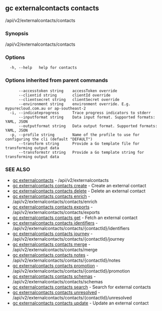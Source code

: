 ## gc externalcontacts contacts

/api/v2/externalcontacts/contacts

### Synopsis

/api/v2/externalcontacts/contacts

### Options

```
  -h, --help   help for contacts
```

### Options inherited from parent commands

```
      --accesstoken string    accessToken override
      --clientid string       clientId override
      --clientsecret string   clientSecret override
      --environment string    environment override. E.g. mypurecloud.com.au or ap-southeast-2
  -i, --indicateprogress      Trace progress indicators to stderr
      --inputformat string    Data input format. Supported formats: YAML, JSON
      --outputformat string   Data output format. Supported formats: YAML, JSON
  -p, --profile string        Name of the profile to use for configuring the cli (default "DEFAULT")
      --transform string      Provide a Go template file for transforming output data
      --transformstr string   Provide a Go template string for transforming output data
```

### SEE ALSO

* [gc externalcontacts](gc_externalcontacts.html)	 - /api/v2/externalcontacts
* [gc externalcontacts contacts create](gc_externalcontacts_contacts_create.html)	 - Create an external contact
* [gc externalcontacts contacts delete](gc_externalcontacts_contacts_delete.html)	 - Delete an external contact
* [gc externalcontacts contacts enrich](gc_externalcontacts_contacts_enrich.html)	 - /api/v2/externalcontacts/contacts/enrich
* [gc externalcontacts contacts exports](gc_externalcontacts_contacts_exports.html)	 - /api/v2/externalcontacts/contacts/exports
* [gc externalcontacts contacts get](gc_externalcontacts_contacts_get.html)	 - Fetch an external contact
* [gc externalcontacts contacts identifiers](gc_externalcontacts_contacts_identifiers.html)	 - /api/v2/externalcontacts/contacts/{contactId}/identifiers
* [gc externalcontacts contacts journey](gc_externalcontacts_contacts_journey.html)	 - /api/v2/externalcontacts/contacts/{contactId}/journey
* [gc externalcontacts contacts merge](gc_externalcontacts_contacts_merge.html)	 - /api/v2/externalcontacts/contacts/merge
* [gc externalcontacts contacts notes](gc_externalcontacts_contacts_notes.html)	 - /api/v2/externalcontacts/contacts/{contactId}/notes
* [gc externalcontacts contacts promotion](gc_externalcontacts_contacts_promotion.html)	 - /api/v2/externalcontacts/contacts/{contactId}/promotion
* [gc externalcontacts contacts schemas](gc_externalcontacts_contacts_schemas.html)	 - /api/v2/externalcontacts/contacts/schemas
* [gc externalcontacts contacts search](gc_externalcontacts_contacts_search.html)	 - Search for external contacts
* [gc externalcontacts contacts unresolved](gc_externalcontacts_contacts_unresolved.html)	 - /api/v2/externalcontacts/contacts/{contactId}/unresolved
* [gc externalcontacts contacts update](gc_externalcontacts_contacts_update.html)	 - Update an external contact


